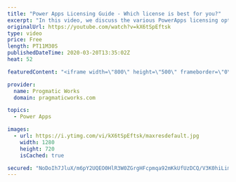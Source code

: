 ```yaml
---
title: "Power Apps Licensing Guide - Which license is best for you?"
excerpt: "In this video, we discuss the various PowerApps licensing options you have. Learn which one is best for you for development, large scale projects and smaller scale free projects.   We want to build your next Power App: https;//www.pragmaticworks.com  Want to learn more about Power Apps, check out our"
originalUrl: https://youtube.com/watch?v=kX6tSpEftsk
type: video
price: Free
length: PT11M30S
publishedDateTime: 2020-03-20T13:35:02Z
heat: 52

featuredContent: "<iframe width=\"800\" height=\"500\" frameborder=\"0\" src=\"https://www.youtube.com/embed/kX6tSpEftsk\" allow=\"accelerometer; autoplay; encrypted-media; gyroscope; picture-in-picture\" allowfullscreen></iframe>"

provider:
  name: Progmatic Works
  domain: pragmaticworks.com

topics:
  - Power Apps

images:
  - url: https://i.ytimg.com/vi/kX6tSpEftsk/maxresdefault.jpg
    width: 1280
    height: 720
    isCached: true

secured: "NoDoIh7JluX/m6pY2UQEO0HlR3W0ZGrgHFcpmqa92mKkUfUzDCQ/V3K0hiLimdRnMX/gOHpFHo/D2uXQNYQeiZjBWKkpi01KGfNmjqDL7bsYH6CnHtDf2PBCZ/U/nmmXfS9bwV0gctJ9IFUr/4UUMiRZTXPflxTQZQn42w48zosFPEKQzYofUK0mTx9WFOSNsdDaTSTCiW34ih607DL0ZfQJbQjk1JSkkdgqJgnFDa9HNTbWKVK9yx40OK4cna3Qw4d2cMiNUBQKhZqp/BzK1yEfU+2irnHWwTLp7DnyanzQhavO3cbisb3iRri4mDqpZ5gzo5LjCMLaqe8nU4z0oUuW+7OBBRrWHmBLOFaEUHbYTySxYgrEQj1oZe1fM63ZJy5lFd7MBtpr0Z1NAooGHqMJBhxPdCamqsWK2Y+W3nk=;ZtMY8vN4sFQKvMpYnjslRg=="
---
```


